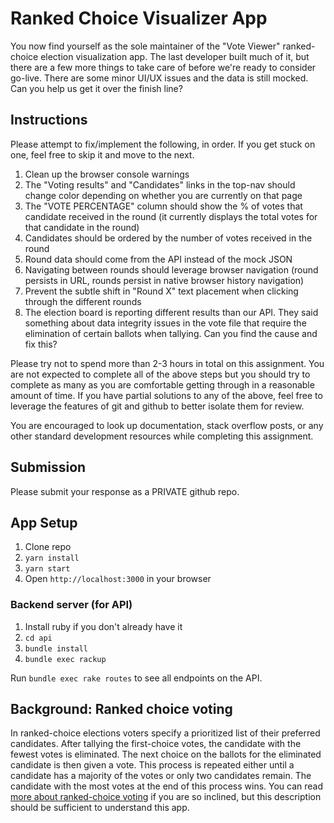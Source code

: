 # Ranked Choice Visualizer App

You now find yourself as the sole maintainer of the "Vote Viewer" ranked-choice
election visualization app. The last developer built much of it, but there are a
few more things to take care of before we're ready to consider go-live. There
are some minor UI/UX issues and the data is still mocked. Can you help us get it
over the finish line?

## Instructions

Please attempt to fix/implement the following, in order. If you get stuck on
one, feel free to skip it and move to the next.

1. Clean up the browser console warnings
2. The "Voting results" and "Candidates" links in the top-nav should change
   color depending on whether you are currently on that page
3. The "VOTE PERCENTAGE" column should show the % of votes that candidate
   received in the round (it currently displays the total votes for that
   candidate in the round)
4. Candidates should be ordered by the number of votes received in the round
5. Round data should come from the API instead of the mock JSON
6. Navigating between rounds should leverage browser navigation (round persists
   in URL, rounds persist in native browser history navigation)
7. Prevent the subtle shift in "Round X" text placement when clicking through
   the different rounds
8. The election board is reporting different results than our API. They said
   something about data integrity issues in the vote file that require the
   elimination of certain ballots when tallying. Can you find the cause and fix
   this?

Please try not to spend more than 2-3 hours in total on this assignment. You are
not expected to complete all of the above steps but you should try to complete
as many as you are comfortable getting through in a reasonable amount of time.
If you have partial solutions to any of the above, feel free to leverage the
features of git and github to better isolate them for review.

You are encouraged to look up documentation, stack overflow posts, or any other
standard development resources while completing this assignment.

## Submission

Please submit your response as a PRIVATE github repo.

## App Setup

1. Clone repo
2. `yarn install`
3. `yarn start`
4. Open `http://localhost:3000` in your browser

### Backend server (for API)

1. Install ruby if you don't already have it
1. `cd api`
1. `bundle install`
1. `bundle exec rackup`

Run `bundle exec rake routes` to see all endpoints on the API.

## Background: Ranked choice voting

In ranked-choice elections voters specify a prioritized list of their preferred
candidates. After tallying the first-choice votes, the candidate with the fewest
votes is eliminated. The next choice on the ballots for the eliminated candidate
is then given a vote. This process is repeated either until a candidate has a
majority of the votes or only two candidates remain. The candidate with the most
votes at the end of this process wins. You can read [more about ranked-choice
voting](https://en.wikipedia.org/wiki/Instant-runoff_voting) if you are so
inclined, but this description should be sufficient to understand this app.
